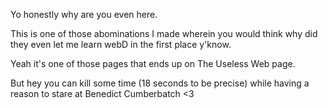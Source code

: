 Yo honestly why are you even here.

This is one of those abominations I made wherein you would think why did they even let me learn webD in the first place y'know.

Yeah it's one of those pages that ends up on The Useless Web page. 

But hey you can kill some time (18 seconds to be precise) while having a reason to stare at Benedict Cumberbatch <3 


